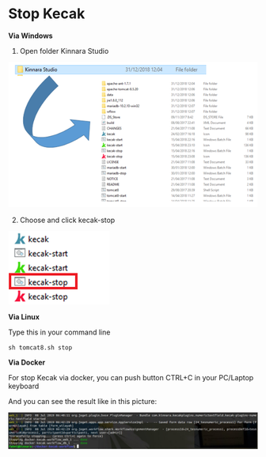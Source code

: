 # Stop Kecak

**Via Windows**

1. Open folder Kinnara Studio

<img src="https://raw.githubusercontent.com/kinnara-digital-studio/kecak-workflow/master/docs/assets/startKecak.png" alt="startKecak" />

2. Choose and click kecak-stop

<img src="https://raw.githubusercontent.com/kinnara-digital-studio/kecak-workflow/master/docs/assets/kecak-stop.png" alt="kecak-stop" />

**Via Linux**

Type this in your command line 

```
sh tomcat8.sh stop
```

**Via Docker**

For stop Kecak via docker, you can push button CTRL+C in your PC/Laptop keyboard

And you can see the result like in this picture:

<img src="https://raw.githubusercontent.com/kinnara-digital-studio/kecak-workflow/master/docs/assets/kecakStopDocker.jpg" alt="kecak-stopDocker" />


